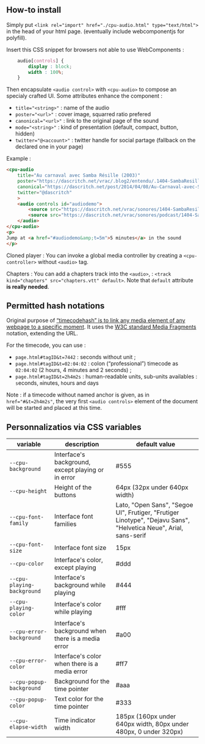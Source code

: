 How-to install
--------------

Simply put `<link rel="import" href="./cpu-audio.html" type="text/html">` in the head of your html page. (eventually include webcomponentjs for polyfill).

Insert this CSS snippet for browsers not able to use WebComponents :

```css
    audio[controls] {
        display : block;
        width : 100%;
    }
```

Then encapsulate `<audio control>` with `<cpu-audio>` to compose an specialy crafted UI. Some attributes enhance the component :

* `title="<string>"` : name of the audio 
* `poster="<url>"` : cover image, squarred ratio prefered
* `canonical="<url>"` : link to the original page of the sound
* `mode="<string>"` : kind of presentation (default, compact, button, hidden)
* `twitter="@<account>"` : twitter handle for social partage (fallback on the declared one in your page)

Example : 

<!--
```
<custom-element-demo>
  <template>
    <link rel="import" href="cpu-audio.html">
    <next-code-block></next-code-block>
  </template>
</custom-element-demo>
```
-->
```html
<cpu-audio 
    title="Au carnaval avec Samba Résille (2003)"
    poster="https://dascritch.net/vrac/.blog2/entendu/.1404-SambaResille_m.jpg"
    canonical="https://dascritch.net/post/2014/04/08/Au-Carnaval-avec-Samba-R%C3%A9sille"
    twitter="@dascritch"
    >
    <audio controls id="audiodemo">
        <source src="https://dascritch.net/vrac/sonores/1404-SambaResille2003.mp3" type="audio/ogg">
        <source src="https://dascritch.net/vrac/sonores/podcast/1404-SambaResille2003.mp3" type="audio/mpeg">
    </audio>
</cpu-audio>
<p>
Jump at <a href="#audiodemo&amp;t=5m">5 minutes</a> in the sound
</p>

```


Cloned player : You can invoke a global media controller by creating a `<cpu-controller>` without `<audio>` tag.

Chapters : You can add a chapters track into the `<audio>`, : `<track kind="chapters" src="chapters.vtt" default>`. Note that `default` attribute **is really needed**.


Permitted hash notations
------------------------

Original purpose of [“timecodehash” is to link any media element of any webpage to a specific moment](https://github.com/dascritch/timecodehash). It uses the [W3C standard Media Fragments](https://www.w3.org/TR/media-frags/) notation, extending the URL. 

For the timecode, you can use :

* `page.html#tagID&t=7442` : seconds without unit ;
* `page.html#tagID&t=02:04:02` : colon (“professional”) timecode as `02:04:02` (2 hours, 4 minutes and 2 seconds) ;
* `page.html#tagID&t=2h4m2s` : human-readable units, sub-units availables : `s`econds, `m`inutes, `h`ours and `d`ays

Note : if a timecode without named anchor is given, as in `href="#&t=2h4m2s"`, the very first `<audio controls>` element of the document will be started and placed at this time.


Personnalizatios via CSS variables
----------------------------------

variable | description | default value 
--|--|--
`--cpu-background` | Interface's background, except playing or in error | #555
`--cpu-height` | Height of the buttons | 64px (32px under 640px width)
`--cpu-font-family` | Interface font families | Lato, "Open Sans", "Segoe UI", Frutiger, "Frutiger Linotype", "Dejavu Sans", "Helvetica Neue", Arial, sans-serif
`--cpu-font-size` | Interface font size | 15px
`--cpu-color` | Interface's color, except playing | #ddd
`--cpu-playing-background` | Interface's background while playing | #444
`--cpu-playing-color` | Interface's color while playing | #fff
`--cpu-error-background` | Interface's background when there is a media error | #a00
`--cpu-error-color` | Interface's color when there is a media error | #ff7
`--cpu-popup-background` | Background for the time pointer | #aaa
`--cpu-popup-color` | Text color for the time pointer | #333
`--cpu-elapse-width` | Time indicator width | 185px (160px under 640px width, 80px under 480px, 0 under 320px)
